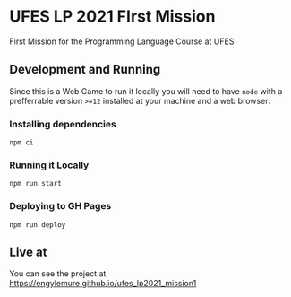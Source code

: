 # UFES LP 2021 FIrst Mission

First Mission for the Programming Language Course at UFES

## Development and Running
Since this is a Web Game to run it locally you will need to have `node` with a prefferrable version `>=12` installed at your machine and a web browser:
### Installing dependencies 

```
npm ci
```

### Running it Locally 

```
npm run start
```

### Deploying to GH Pages

```
npm run deploy
```

## Live at
You can see the project at https://engylemure.github.io/ufes_lp2021_mission1